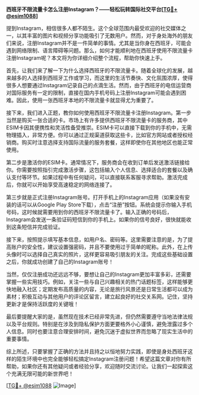 **西班牙不限流量卡怎么注册Instagram？——轻松玩转国际社交平台[[TG💪+ @esim1088](https://t.me/s/esim1088)]**

提到Instagram，相信很多人都不陌生。这个全球范围内最受欢迎的社交媒体之一，以其丰富的图片和视频分享功能吸引了无数用户。然而，对于身处海外的朋友们来说，注册Instagram并不是一件简单的事情。尤其是当你身在西班牙，可能会遇到网络限制、语言障碍等问题。那么，如何才能顺利地在西班牙使用不限流量卡注册Instagram呢？本文将为你详细介绍整个流程，帮助你快速上手。

首先，让我们来了解一下为什么选择西班牙的不限流量卡。随着全球化的发展，越来越多的人选择到西班牙工作或学习，而这里的生活节奏快、文化氛围浓厚，使得很多人想要通过Instagram记录自己的点滴生活。然而，由于西班牙的电信运营商对国际服务有一定的限制，直接在国内手机号码上注册Instagram可能会遇到困难。因此，使用一张西班牙本地的不限流量卡就显得尤为重要了。

接下来，我们进入正题，教你如何使用西班牙不限流量卡注册Instagram。第一步当然是购买一张合适的卡。市场上有许多提供西班牙不限流量卡的服务商，其中ESIM卡因其便携性和灵活性备受推崇。ESIM卡可以直接下载到你的手机中，无需物理插入，非常方便。你可以通过正规渠道获取这些卡，比如官方网站或者授权经销商。购买时注意选择支持国际流量的服务套餐，这样即使你在其他地区也能正常使用。

第二步是激活你的ESIM卡。通常情况下，服务商会在收到订单后发送激活链接给你。你需要按照指引完成激活步骤，这包括输入个人信息、选择适合的套餐以及确认支付等环节。如果过程中有任何疑问，可以直接联系客服寻求帮助。激活完成后，你就可以开始享受高速稳定的网络连接了。

第三步就是正式注册Instagram账号。打开手机上的Instagram应用（如果没有安装的话可以从Google Play Store下载），点击“注册”按钮。系统会提示你输入手机号码，这时候就需要用到你的西班牙不限流量卡了。输入正确的号码后，Instagram会发送一条验证码短信到你的手机上。如果你的信号良好，很快就能收到这条短信并完成验证。

接下来，按照提示填写基本信息，如用户名、密码等。这里需要注意的是，为了提高账户的安全性，建议设置强密码，并且不要使用过于简单的昵称。此外，在上传头像时可以选择自己真实的照片，这样更容易吸引朋友的关注。完成这些基础设置之后，你就成功创建了自己的Instagram账号！

当然，仅仅注册成功还远远不够，要想让自己的Instagram更加丰富多彩，还需要掌握一些实用技巧。例如，关注一些与自己兴趣相关的热门话题标签，这样能够更快地融入社区；定期发布高质量的内容，无论是旅行风景还是日常生活都可以成为素材；积极互动与其他用户的评论区留言，建立起良好的社交关系网。记住，坚持更新才是保持活跃度的关键哦！

最后要提醒大家的是，虽然现在技术已经非常先进，但仍然需要遵守当地法律法规以及平台规则。特别是在涉及到隐私保护方面更要格外小心谨慎，避免泄露过多个人信息。同时也要注意合理安排时间，避免沉迷于虚拟世界而忽略了现实生活中的重要事情。

综上所述，只要掌握了正确的方法并且持之以恒地努力实践，即使是身处西班牙这样的陌生环境中也完全能够轻松搞定Instagram注册问题！希望这篇文章对你有所帮助，如果你还有其他疑问或者经验分享，欢迎随时交流讨论。让我们一起探索这个充满无限可能的新世界吧！

[[TG💪+ @esim1088](https://t.me/s/esim1088) ![Image](https://i.postimg.cc/4NQfJmqS/Snipaste-2025-05-13-00-14-12.png)]